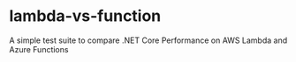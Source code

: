 # lambda-vs-function
A simple test suite to compare .NET Core Performance on AWS Lambda and Azure Functions
